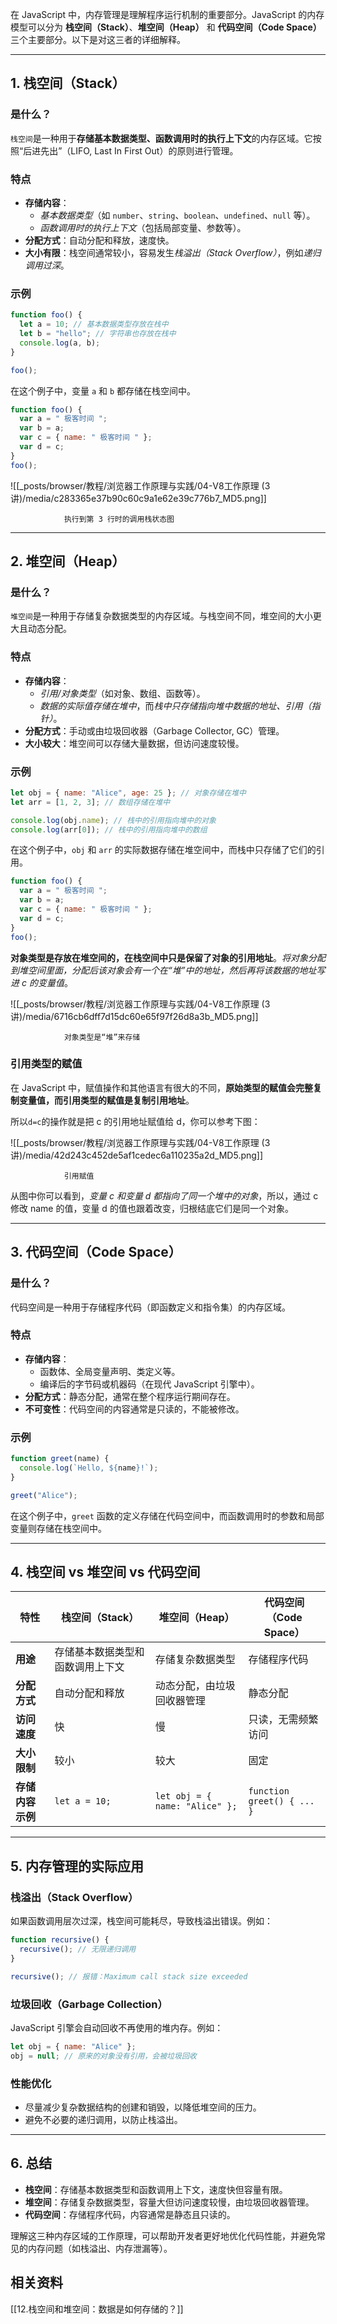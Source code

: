 在 JavaScript 中，内存管理是理解程序运行机制的重要部分。JavaScript 的内存模型可以分为 **栈空间（Stack）**、**堆空间（Heap）** 和 **代码空间（Code Space）** 三个主要部分。以下是对这三者的详细解释。

---

## 1. 栈空间（Stack）

### 是什么？

`栈空间`是一种用于**存储基本数据类型、函数调用时的执行上下文**的内存区域。它按照“后进先出”（LIFO, Last In First Out）的原则进行管理。

### 特点

- **存储内容**：
  - *基本数据类型*（如 `number`、`string`、`boolean`、`undefined`、`null` 等）。
  - *函数调用时的执行上下文*（包括局部变量、参数等）。
- **分配方式**：自动分配和释放，速度快。
- **大小有限**：栈空间通常较小，容易发生*栈溢出（Stack Overflow）*，例如*递归调用过深*。

### 示例

```javascript
function foo() {
  let a = 10; // 基本数据类型存放在栈中
  let b = "hello"; // 字符串也存放在栈中
  console.log(a, b);
}

foo();
```

在这个例子中，变量 `a` 和 `b` 都存储在栈空间中。

```js
function foo() {
  var a = " 极客时间 ";
  var b = a;
  var c = { name: " 极客时间 " };
  var d = c;
}
foo();
```

![[_posts/browser/教程/浏览器工作原理与实践/04-V8工作原理 (3讲)/media/c283365e37b90c60c9a1e62e39c776b7_MD5.png]]

				执行到第 3 行时的调用栈状态图

---

## 2. 堆空间（Heap）

### 是什么？

`堆空间`是一种用于存储复杂数据类型的内存区域。与栈空间不同，堆空间的大小更大且动态分配。

### 特点

- **存储内容**：
  - *引用/对象类型*（如对象、数组、函数等）。
  - *数据的实际值存储在堆中*，而*栈中只存储指向堆中数据的地址、引用（指针）*。
- **分配方式**：手动或由垃圾回收器（Garbage Collector, GC）管理。
- **大小较大**：堆空间可以存储大量数据，但访问速度较慢。

### 示例

```javascript
let obj = { name: "Alice", age: 25 }; // 对象存储在堆中
let arr = [1, 2, 3]; // 数组存储在堆中

console.log(obj.name); // 栈中的引用指向堆中的对象
console.log(arr[0]); // 栈中的引用指向堆中的数组
```

在这个例子中，`obj` 和 `arr` 的实际数据存储在堆空间中，而栈中只存储了它们的引用。


```js
function foo() {
  var a = " 极客时间 ";
  var b = a;
  var c = { name: " 极客时间 " };
  var d = c;
}
foo();
```

**对象类型是存放在堆空间的，在栈空间中只是保留了对象的引用地址**。*将对象分配到堆空间里面，分配后该对象会有一个在“堆”中的地址，然后再将该数据的地址写进 c 的变量值*。

![[_posts/browser/教程/浏览器工作原理与实践/04-V8工作原理 (3讲)/media/6716cb6dff7d15dc60e65f97f26d8a3b_MD5.png]]

				对象类型是“堆”来存储
### 引用类型的赋值
在 JavaScript 中，赋值操作和其他语言有很大的不同，**原始类型的赋值会完整复制变量值，而引用类型的赋值是复制引用地址**。

所以`d=c`的操作就是把 c 的引用地址赋值给 d，你可以参考下图：

![[_posts/browser/教程/浏览器工作原理与实践/04-V8工作原理 (3讲)/media/42d243c452de5af1cedec6a110235a2d_MD5.png]]

				引用赋值

从图中你可以看到，*变量 c 和变量 d 都指向了同一个堆中的对象*，所以，通过 c 修改 name 的值，变量 d 的值也跟着改变，归根结底它们是同一个对象。

---

## 3. 代码空间（Code Space）

### 是什么？

代码空间是一种用于存储程序代码（即函数定义和指令集）的内存区域。

### 特点

- **存储内容**：
  - 函数体、全局变量声明、类定义等。
  - 编译后的字节码或机器码（在现代 JavaScript 引擎中）。
- **分配方式**：静态分配，通常在整个程序运行期间存在。
- **不可变性**：代码空间的内容通常是只读的，不能被修改。

### 示例

```javascript
function greet(name) {
  console.log(`Hello, ${name}!`);
}

greet("Alice");
```

在这个例子中，`greet` 函数的定义存储在代码空间中，而函数调用时的参数和局部变量则存储在栈空间中。

---

## 4. 栈空间 vs 堆空间 vs 代码空间

| **特性**         | **栈空间（Stack）**              | **堆空间（Heap）**             | **代码空间（Code Space）** |
| ---------------- | -------------------------------- | ------------------------------ | -------------------------- |
| **用途**         | 存储基本数据类型和函数调用上下文 | 存储复杂数据类型               | 存储程序代码               |
| **分配方式**     | 自动分配和释放                   | 动态分配，由垃圾回收器管理     | 静态分配                   |
| **访问速度**     | 快                               | 慢                             | 只读，无需频繁访问         |
| **大小限制**     | 较小                             | 较大                           | 固定                       |
| **存储内容示例** | `let a = 10;`                    | `let obj = { name: "Alice" };` | `function greet() { ... }` |

---

## 5. 内存管理的实际应用

### 栈溢出（Stack Overflow）

如果函数调用层次过深，栈空间可能耗尽，导致栈溢出错误。例如：

```javascript
function recursive() {
  recursive(); // 无限递归调用
}

recursive(); // 报错：Maximum call stack size exceeded
```

### 垃圾回收（Garbage Collection）

JavaScript 引擎会自动回收不再使用的堆内存。例如：

```javascript
let obj = { name: "Alice" };
obj = null; // 原来的对象没有引用，会被垃圾回收
```

### 性能优化

- 尽量减少复杂数据结构的创建和销毁，以降低堆空间的压力。
- 避免不必要的递归调用，以防止栈溢出。

---

## 6. 总结

- **栈空间**：存储基本数据类型和函数调用上下文，速度快但容量有限。
- **堆空间**：存储复杂数据类型，容量大但访问速度较慢，由垃圾回收器管理。
- **代码空间**：存储程序代码，内容通常是静态且只读的。

理解这三种内存区域的工作原理，可以帮助开发者更好地优化代码性能，并避免常见的内存问题（如栈溢出、内存泄漏等）。

## 相关资料

[[12.栈空间和堆空间：数据是如何存储的？]]
